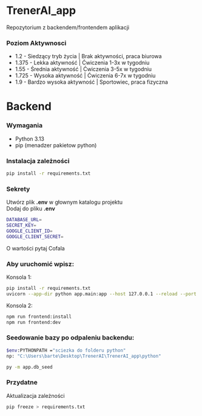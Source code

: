 # TrenerAI_app
Repozytorium z backendem/frontendem aplikacji

### Poziom Aktywnosci
- 1.2 -	Siedzący tryb życia	| Brak aktywności, praca biurowa
- 1.375 - Lekka aktywność	| Ćwiczenia 1-3x w tygodniu
- 1.55 - Średnia aktywność |	Ćwiczenia 3-5x w tygodniu
- 1.725 - Wysoka aktywność  |	Ćwiczenia 6-7x w tygodniu
- 1.9 -	Bardzo wysoka aktywność |	Sportowiec, praca fizyczna

# Backend
### Wymagania
- Python 3.13
- pip (menadzer pakietow python)

### Instalacja zależności

```bash 
pip install -r requirements.txt
```

### Sekrety
Utwórz plik **.env** w głownym katalogu projektu  
Dodaj do pliku **.env** 
```bash
DATABASE_URL=
SECRET_KEY=
GOOGLE_CLIENT_ID=
GOOGLE_CLIENT_SECRET=
```
O wartości pytaj Cofala  

### Aby uruchomić wpisz:
Konsola 1:
```bash
pip install -r requirements.txt
uvicorn --app-dir python app.main:app --host 127.0.0.1 --reload --port 8088
```
Konsola 2:
```bash
npm run frontend:install
npm run frontend:dev
```

### Seedowanie bazy po odpaleniu backendu:

```bash
$env:PYTHONPATH ="sciezka do folderu python"
np: "C:\Users\barte\Desktop\TrenerAI\TrenerAI_app\python"

py -m app.db_seed
```

### Przydatne

Aktualizacja zależności
```bash
pip freeze > requirements.txt
```